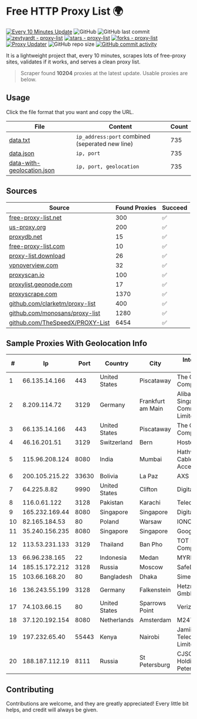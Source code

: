 
# Free HTTP Proxy List 🌍

[![Every 10 Minutes Update](https://github.com/mertguvencli/http-proxy-list/actions/workflows/main.yml/badge.svg?branch=main)](https://github.com/mertguvencli/http-proxy-list/actions/workflows/main.yml)
![GitHub](https://img.shields.io/github/license/mertguvencli/http-proxy-list)
![GitHub last commit](https://img.shields.io/github/last-commit/mertguvencli/http-proxy-list)
[![zevtyardt - proxy-list](https://img.shields.io/static/v1?label=zevtyardt&message=proxy-list&color=blue&logo=github)](https://github.com/zevtyardt/proxy-list "Go to GitHub repo")
[![stars - proxy-list](https://img.shields.io/github/stars/zevtyardt/proxy-list?style=social)](https://github.com/zevtyardt/proxy-list)
[![forks - proxy-list](https://img.shields.io/github/forks/zevtyardt/proxy-list?style=social)](https://github.com/zevtyardt/proxy-list)
[![Proxy Updater](https://github.com/zevtyardt/proxy-list/workflows/Proxy%20Updater/badge.svg)](https://github.com/zevtyardt/proxy-list/actions?query=workflow:"Proxy+Updater")
![GitHub repo size](https://img.shields.io/github/repo-size/zevtyardt/proxy-list)
[![GitHub commit activity](https://img.shields.io/github/commit-activity/m/zevtyardt/proxy-list?logo=commits)](https://github.com/zevtyardt/proxy-list/commits/main)

It is a lightweight project that, every 10 minutes, scrapes lots of free-proxy sites, validates if it works, and serves a clean proxy list.

> Scraper found **10204** proxies at the latest update. Usable proxies are below.

## Usage

Click the file format that you want and copy the URL.

|File|Content|Count|
|----|-------|-----|
|[data.txt](https://raw.githubusercontent.com/mertguvencli/http-proxy-list/main/proxy-list/data.txt)|`ip_address:port` combined (seperated new line)|735|
|[data.json](https://raw.githubusercontent.com/mertguvencli/http-proxy-list/main/proxy-list/data.json)|`ip, port`|735|
|[data-with-geolocation.json](https://raw.githubusercontent.com/mertguvencli/http-proxy-list/main/proxy-list/data-with-geolocation.json)|`ip, port, geolocation`|735|

## Sources

|Source|Found Proxies|Succeed|
|------|-------------|-------|
|[free-proxy-list.net](https://free-proxy-list.net)|300|✅|
|[us-proxy.org](https://www.us-proxy.org)|200|✅|
|[proxydb.net](http://proxydb.net)|15|✅|
|[free-proxy-list.com](https://free-proxy-list.com/?page=&port=&type%5B%5D=http&type%5B%5D=https&up_time=0&search=Search)|10|✅|
|[proxy-list.download](https://www.proxy-list.download/HTTP)|26|✅|
|[vpnoverview.com](https://vpnoverview.com/privacy/anonymous-browsing/free-proxy-servers)|32|✅|
|[proxyscan.io](https://www.proxyscan.io)|100|✅|
|[proxylist.geonode.com](https://proxylist.geonode.com/api/proxy-list?limit=300&page=1&sort_by=lastChecked&sort_type=desc&protocols=http,https)|17|✅|
|[proxyscrape.com](https://api.proxyscrape.com/v2/?request=displayproxies&protocol=http&timeout=10000&country=all&ssl=all&anonymity=all)|1370|✅|
|[github.com/clarketm/proxy-list](https://raw.githubusercontent.com/clarketm/proxy-list/master/proxy-list-raw.txt)|400|✅|
|[github.com/monosans/proxy-list](https://raw.githubusercontent.com/monosans/proxy-list/main/proxies/http.txt)|1280|✅|
|[github.com/TheSpeedX/PROXY-List](https://raw.githubusercontent.com/TheSpeedX/PROXY-List/master/http.txt)|6454|✅|


## Sample Proxies With Geolocation Info

|#|Ip|Port|Country|City|Internet Service Provider|
|-|--|----|-------|----|-------------------------|
|1|66.135.14.166|443|United States|Piscataway|The Constant Company, LLC|
|2|8.209.114.72|3129|Germany|Frankfurt am Main|Alibaba.com Singapore E-Commerce Private Limited|
|3|66.135.14.166|443|United States|Piscataway|The Constant Company, LLC|
|4|46.16.201.51|3129|Switzerland|Bern|Hosteur SA|
|5|115.96.208.124|8080|India|Mumbai|Hathway IP over Cable Internet Access|
|6|200.105.215.22|33630|Bolivia|La Paz|AXS Bolivia S. A.|
|7|64.225.8.82|9990|United States|Clifton|DigitalOcean, LLC|
|8|116.0.61.122|3128|Pakistan|Karachi|Telecard|
|9|165.232.169.44|8080|Singapore|Singapore|DigitalOcean, LLC|
|10|82.165.184.53|80|Poland|Warsaw|IONOS SE|
|11|35.240.156.235|8080|Singapore|Singapore|Google LLC|
|12|113.53.231.133|3129|Thailand|Ban Pho|TOT Public Company Limited|
|13|66.96.238.165|22|Indonesia|Medan|MYREPUBLIC|
|14|185.15.172.212|3128|Russia|Moscow|SafeData LLC|
|15|103.66.168.20|80|Bangladesh|Dhaka|Simec System Ltd.|
|16|136.243.55.199|3128|Germany|Falkenstein|Hetzner Online GmbH|
|17|74.103.66.15|80|United States|Sparrows Point|Verizon Business|
|18|37.120.192.154|8080|Netherlands|Amsterdam|M247 Europe SRL|
|19|197.232.65.40|55443|Kenya|Nairobi|Jamii Telecommunications Limited|
|20|188.187.112.19|8111|Russia|St Petersburg|CJSC "ER-Telecom Holding" Saint-Petersburg branch|



## Contributing

Contributions are welcome, and they are greatly appreciated! Every
little bit helps, and credit will always be given.

